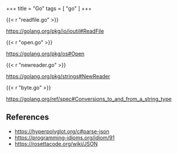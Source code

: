 +++
title = "Go"
tags = [ "go" ]
+++

{{< r "readfile.go" >}}

<https://golang.org/pkg/io/ioutil#ReadFile>

{{< r "open.go" >}}

<https://golang.org/pkg/os#Open>

{{< r "newreader.go" >}}

<https://golang.org/pkg/strings#NewReader>

{{< r "byte.go" >}}

<https://golang.org/ref/spec#Conversions_to_and_from_a_string_type>

## References

- <https://hyperpolyglot.org/c#parse-json>
- <https://programming-idioms.org/idiom/91>
- <https://rosettacode.org/wiki/JSON>
